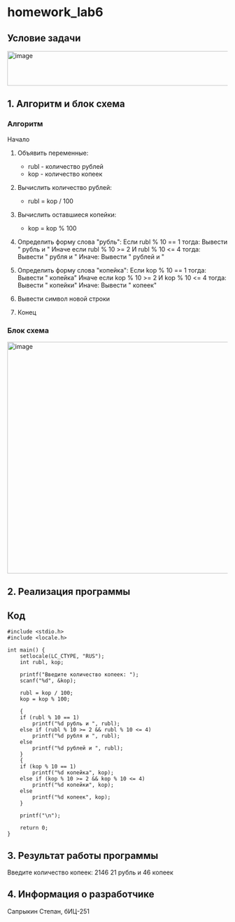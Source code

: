 # homework_lab6
## Условие задачи
<img width="817" height="79" alt="image" src="https://github.com/user-attachments/assets/32335829-d08e-43c7-9a0b-704cdbab13ea" />

## 1. Алгоритм и блок схема
### Алгоритм
Начало
1. Объявить переменные:
   - rubl - количество рублей
   - kop - количество копеек

2. Вычислить количество рублей:
   - rubl = kop / 100
3. Вычислить оставшиеся копейки:
   - kop = kop % 100

4. Определить форму слова "рубль":
    Если rubl % 10 == 1 тогда:
        Вывести " рубль и "
    Иначе если rubl % 10 >= 2 И rubl % 10 <= 4 тогда:
        Вывести " рубля и "
    Иначе:
        Вывести " рублей и "

5. Определить форму слова "копейка":
    Если kop % 10 == 1 тогда:
        Вывести " копейка"
    Иначе если kop % 10 >= 2 И kop % 10 <= 4 тогда:
        Вывести " копейки"
    Иначе:
        Вывести " копеек"

6. Вывести символ новой строки

7. Конец
### Блок схема
<img width="574" height="529" alt="image" src="https://github.com/user-attachments/assets/6411fbb5-0983-4b80-b869-5dd337e075df" />


## 2. Реализация программы
## Код
    #include <stdio.h>
    #include <locale.h>
    
    int main() {
        setlocale(LC_CTYPE, "RUS");
        int rubl, kop;
    
        printf("Введите количество копеек: ");
        scanf("%d", &kop);
    
        rubl = kop / 100;
        kop = kop % 100;
    
        {
        if (rubl % 10 == 1)
            printf("%d рубль и ", rubl);
        else if (rubl % 10 >= 2 && rubl % 10 <= 4)
            printf("%d рубля и ", rubl);
        else
            printf("%d рублей и ", rubl);
        }
        {
        if (kop % 10 == 1)
            printf("%d копейка", kop);
        else if (kop % 10 >= 2 && kop % 10 <= 4)
            printf("%d копейки", kop);
        else
            printf("%d копеек", kop);
        }
    
        printf("\n");
        
        return 0;
    }
## 3. Результат работы программы
Введите количество копеек: 2146
21 рубль и 46 копеек
## 4. Информация о разработчике
Сапрыкин Степан, бИЦ-251
